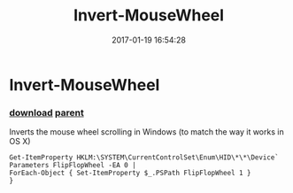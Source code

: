 ﻿---
pid:            6703
parent:         3680
children:       
poster:         choigun
title:          Invert-MouseWheel
date:           2017-01-19 16:54:28
description:    Inverts the mouse wheel scrolling in Windows (to match the way it works in OS X)
format:         posh
---

# Invert-MouseWheel

### [download](6703.ps1) [parent](3680.md) 

Inverts the mouse wheel scrolling in Windows (to match the way it works in OS X)

```posh
Get-ItemProperty HKLM:\SYSTEM\CurrentControlSet\Enum\HID\*\*\Device` Parameters FlipFlopWheel -EA 0 | 
ForEach-Object { Set-ItemProperty $_.PSPath FlipFlopWheel 1 }
}
```

